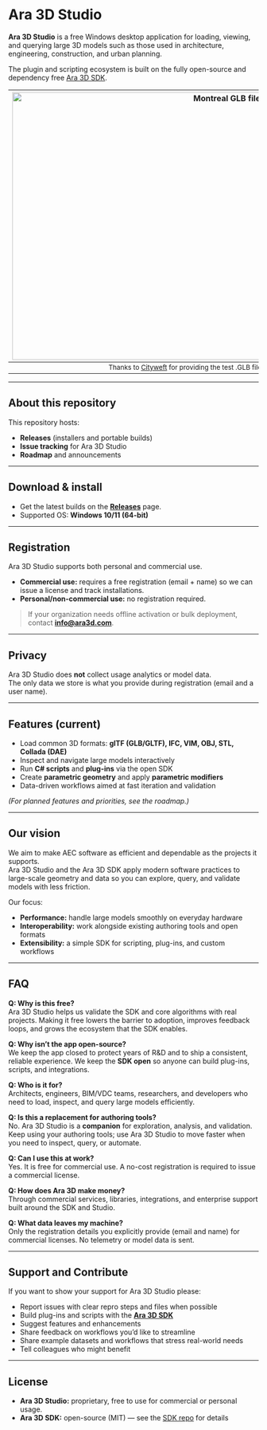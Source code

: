 # Ara 3D Studio

**Ara 3D Studio** is a free Windows desktop application for loading, viewing, and querying large 3D models such as those used in architecture, engineering, construction, and urban planning.

The plugin and scripting ecosystem is built on the fully open-source and dependency free [Ara 3D SDK](https://github.com/ara3d/ara3d-sdk).

| <img width="848" height="537" alt="Montreal GLB file" src="https://github.com/user-attachments/assets/f88d3144-adb4-4c3e-9d96-709f3c515afa" /> |
|:--:|
| <sub>Thanks to <a href="https://www.cityweft.com/">Cityweft</a> for providing the test .GLB file of Montreal shown here</sub> |

---

## About this repository

This repository hosts:
- **Releases** (installers and portable builds)
- **Issue tracking** for Ara 3D Studio
- **Roadmap** and announcements

---

## Download & install

- Get the latest builds on the **[Releases](https://github.com/ara3d/ara3d-studio/releases)** page.
- Supported OS: **Windows 10/11 (64-bit)**

---

## Registration

Ara 3D Studio supports both personal and commercial use.  
- **Commercial use:** requires a free registration (email + name) so we can issue a license and track installations.  
- **Personal/non-commercial use:** no registration required.

> If your organization needs offline activation or bulk deployment, contact **info@ara3d.com**.

---

## Privacy

Ara 3D Studio does **not** collect usage analytics or model data.  
The only data we store is what you provide during registration (email and a user name). 

---

## Features (current)

- Load common 3D formats: **glTF (GLB/GLTF), IFC, VIM, OBJ, STL, Collada (DAE)**
- Inspect and navigate large models interactively
- Run **C# scripts** and **plug-ins** via the open SDK
- Create **parametric geometry** and apply **parametric modifiers**
- Data-driven workflows aimed at fast iteration and validation

*(For planned features and priorities, see the roadmap.)*

---

## Our vision

We aim to make AEC software as efficient and dependable as the projects it supports.  
Ara 3D Studio and the Ara 3D SDK apply modern software practices to large-scale geometry and data so you can explore, query, and validate models with less friction.

Our focus:
- **Performance:** handle large models smoothly on everyday hardware  
- **Interoperability:** work alongside existing authoring tools and open formats  
- **Extensibility:** a simple SDK for scripting, plug-ins, and custom workflows

---

## FAQ

**Q: Why is this free?**  
Ara 3D Studio helps us validate the SDK and core algorithms with real projects. Making it free lowers the barrier to adoption, improves feedback loops, and grows the ecosystem that the SDK enables.

**Q: Why isn’t the app open-source?**  
We keep the app closed to protect years of R&D and to ship a consistent, reliable experience. We keep the **SDK open** so anyone can build plug-ins, scripts, and integrations.

**Q: Who is it for?**  
Architects, engineers, BIM/VDC teams, researchers, and developers who need to load, inspect, and query large models efficiently.

**Q: Is this a replacement for authoring tools?**  
No. Ara 3D Studio is a **companion** for exploration, analysis, and validation. Keep using your authoring tools; use Ara 3D Studio to move faster when you need to inspect, query, or automate.

**Q: Can I use this at work?**  
Yes. It is free for commercial use. A no-cost registration is required to issue a commercial license.

**Q: How does Ara 3D make money?**  
Through commercial services, libraries, integrations, and enterprise support built around the SDK and Studio.

**Q: What data leaves my machine?**  
Only the registration details you explicitly provide (email and name) for commercial licenses. No telemetry or model data is sent.

---

## Support and Contribute

If you want to show your support for Ara 3D Studio please:
- Report issues with clear repro steps and files when possible
- Build plug-ins and scripts with the **[Ara 3D SDK](https://github.com/ara3d/ara3d-sdk)**  
- Suggest features and enhancements 
- Share feedback on workflows you’d like to streamline
- Share example datasets and workflows that stress real-world needs
- Tell colleagues who might benefit

---

## License

- **Ara 3D Studio:** proprietary, free to use for commercial or personal usage.
- **Ara 3D SDK:** open-source (MIT) — see the [SDK repo](https://github.com/ara3d/ara3d-sdk) for details
